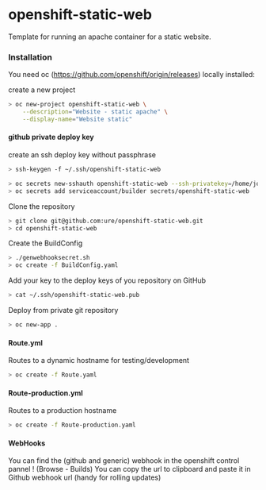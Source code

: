 # openshift-static-web

Template for running an apache container for a static website.

### Installation

You need oc (https://github.com/openshift/origin/releases) locally installed:

create a new project

```sh
> oc new-project openshift-static-web \
    --description="Website - static apache" \
    --display-name="Website static"
```

#### github private deploy key

create an ssh deploy key without passphrase
```sh
> ssh-keygen -f ~/.ssh/openshift-static-web
```

```sh
> oc secrets new-sshauth openshift-static-web --ssh-privatekey=/home/joeri/.ssh/openshift-static-web
> oc secrets add serviceaccount/builder secrets/openshift-static-web
```

Clone the repository
```sh
> git clone git@github.com:ure/openshift-static-web.git
> cd openshift-static-web
```

Create the BuildConfig

```sh
> ./genwebhooksecret.sh
> oc create -f BuildConfig.yaml
```
Add your key to the deploy keys of you repository on GitHub

```sh
> cat ~/.ssh/openshift-static-web.pub
```

Deploy from private git repository

```sh
> oc new-app .
```

#### Route.yml

Routes to a dynamic hostname for testing/development

```sh
> oc create -f Route.yaml
```

#### Route-production.yml

Routes to a production hostname

```sh
> oc create -f Route-production.yaml
```

#### WebHooks

You can find the (github and generic) webhook in the openshift control pannel ! (Browse - Builds)
You can copy the url to clipboard and paste it in Github webhook url (handy for rolling updates)
